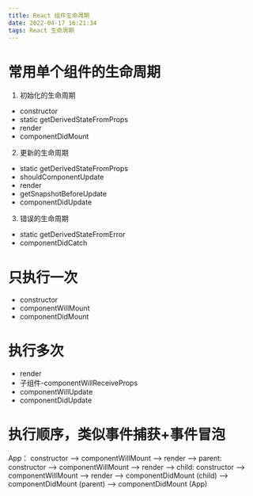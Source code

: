```yaml
---
title: React 组件生命周期
date: 2022-04-17 16:21:34
tags: React 生命周期
---
```

# 常用单个组件的生命周期
1. 初始化的生命周期
* constructor
* static getDerivedStateFromProps
* render
* componentDidMount

2. 更新的生命周期
* static getDerivedStateFromProps
* shouldComponentUpdate
* render
* getSnapshotBeforeUpdate
* componentDidUpdate

3. 错误的生命周期
* static getDerivedStateFromError
* componentDidCatch



# 只执行一次
* constructor
* componentWillMount
* componentDidMount

# 执行多次
* render
* 子组件-componentWillReceiveProps
* componentWillUpdate
* componentDidUpdate

# 执行顺序，类似事件捕获+事件冒泡
App： constructor --> componentWillMount --> render -->
parent: constructor --> componentWillMount --> render -->
child: constructor --> componentWillMount --> render -->
componentDidMount (child) --> componentDidMount (parent) --> componentDidMount (App)



